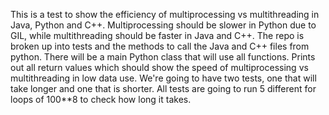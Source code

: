 This is a test to show the efficiency of multiprocessing vs multithreading in Java, Python and C++. Multiprocessing should be slower in Python due to GIL, while multithreading should be faster in Java and C++.
The repo is broken up into tests and the methods to call the Java and C++ files from python. There will be a main Python class that will use all functions. Prints out all return values which should show the speed of multiprocessing vs multithreading in low data use.
We're going to have two tests, one that will take longer and one that is shorter.
All tests are going to run 5 different for loops of 100**8 to check how long it takes.
